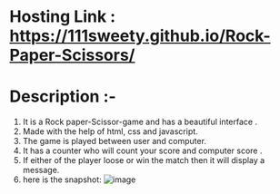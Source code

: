 # Hosting Link : https://111sweety.github.io/Rock-Paper-Scissors/

 # Description :-

1. It is a Rock paper-Scissor-game and has a beautiful interface .
2. Made with the help of html, css and javascript.
3. The game is played between user and computer.
4. It has a counter who will count your score and computer score .
5. If either of the player loose or win the match then it will display a message.
6. here is the snapshot:
   ![image](https://github.com/111sweety/Rock-Paper-Scissors/assets/115339312/04728511-be68-4224-8be3-662efea4ccc2)
